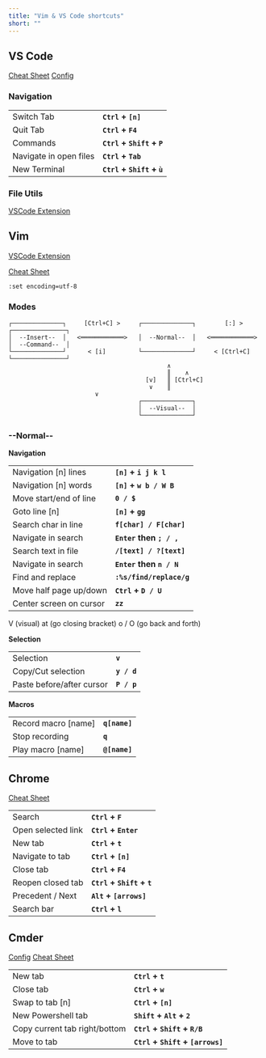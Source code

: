 ```yaml
---
title: "Vim & VS Code shortcuts"
short: ""
---
```


## VS Code

[Cheat Sheet](https://code.visualstudio.com/shortcuts/keyboard-shortcuts-windows.pdf)
[Config](https://gist.github.com/mlhoutel/70fb9e45bd030e11ae8cb048841b9078)

### Navigation

<table>
<tr>
<td>Switch Tab</td>
<td>
	<b>
	<code>Ctrl</code>
	+
	<code>[n]</code>
	</b>
</td>
</tr>
<tr>
<td>Quit Tab</td>
<td>
	<b>
	<code>Ctrl</code>
	+
	<code>F4</code>
	</b>
</td>
</tr>
<tr>
<td>Commands</td>
<td>
	<b>
	<code>Ctrl</code>
	+
	<code>Shift</code>
	+
	<code>P</code>
	</b>
</td>
</tr>
<tr>
<td>Navigate in open files</td>
<td>
	<b>
	<code>Ctrl</code>
	+
	<code>Tab</code>
	</b>
</td>
</tr>
<tr>
<td>New Terminal</td>	
<td>
	<b>
	<code>Ctrl</code>
	+
	<code>Shift</code>
	+
	<code>ù</code>
	</b>
</td>
</tr>
</table>

### File Utils 

[VSCode Extension](https://marketplace.visualstudio.com/items?itemName=sleistner.vscode-fileutils)

## Vim 

[VSCode Extension](https://marketplace.visualstudio.com/items?itemName=vscodevim.vim)

[Cheat Sheet](https://vim.rtorr.com/)

```:set encoding=utf-8```

### Modes

```
┌──────────────┐     [Ctrl+C] >     ┌──────────────┐        [:] >       ┌───────────────┐
│  --Insert--  │   <════════════>   │  --Normal--  │   <════════════>   │  --Command--  │  
└──────────────┘      < [i]         └──────────────┘     < [Ctrl+C]     └───────────────┘
                                            ∧
                                            ║    ∧
                                      [v]   ║ [Ctrl+C]
                                       ∨    ║
					    ∨
                                    ┌──────────────┐
                                    │  --Visual--  │
                                    └──────────────┘
```
### --Normal--

**Navigation**
<table>
<tr>
<td>Navigation [n] lines</td>
<td>
	<b>
	<code>[n]</code>
	+
	<code>i j k l</code>
	</b>
</td>
</tr>
<tr>
<td>Navigation [n] words</td>
<td>
	<b>
	<code>[n]</code>
	+
	<code>w b / W B</code>
	</b>
</td>
</tr>
<tr>
<td>Move start/end of line</td>
<td>
	<b>
	<code>0 / $</code>
	</b>
</td>
</tr>
<tr>
<td>Goto line [n]</td>
<td>
	<b>
	<code>[n]</code>
	+
	<code>gg</code>
	</b>
</td>
</tr>
<tr>
<td>Search char in line</td>
<td>
	<b>
	<code>f[char] / F[char]</code>
	</b>
</td>
</tr>
<tr>
<td>Navigate in search</td>
<td>
	<b>
	<code>Enter</code>
	then
	<code>; / ,</code>
	</b>
</td>
</tr>
<tr>
<td>Search text in file</td>
<td>
	<b>
	<code>/[text] / ?[text]</code>
	</b>
</td>
</tr>
<tr>
<td>Navigate in search</td>
<td>
	<b>
	<code>Enter</code>
	then
	<code>n / N</code>
	</b>
</td>
</tr>
<tr>
<td>Find and replace</td>
<td>
	<b>
	<code>:%s/find/replace/g</code>
	</b>
</td>
</tr>
<tr>
<td>Move half page up/down</td>
<td>
	<b>
	<code>Ctrl</code>
	+
	<code>D / U</code>
	</b>
</td>
</tr>
<tr>
<td>Center screen on cursor</td>
<td>
	<b>
	<code>zz</code>
	</b>
</td>
</tr>
</table>

V (visual)
at (go closing bracket)
o / O (go back and forth)



**Selection**
<table>
<tr>
<td>Selection</td>
<td>
	<b>
	<code>v</code>
	</b>
</td>
</tr>
<tr>
<td>Copy/Cut selection</td>
<td>
	<b>
	<code>y / d</code>
	</b>
</td>
</tr>
<tr>
<td>Paste before/after cursor</td>
<td>
	<b>
	<code>P / p</code>
	</b>
</td>
</tr>
</table>

**Macros**	
<table>
<tr>
<td>Record macro [name]</td>
<td>
	<b>
	<code>q[name]</code>
	</b>
</td>
</tr>
<tr>
<td>Stop recording</td>
<td>
	<b>
	<code>q</code>
	</b>
</td>
</tr>
<tr>
<td>Play macro [name]</td>
<td>
	<b>
	<code>@[name]</code>
	</b>
</td>
</tr>
</table>

## Chrome

[Cheat Sheet](https://support.google.com/chrome/answer/157179)
<table>
<tr>
<td>Search</td>
<td>
	<b>
	<code>Ctrl</code>
		+
	<code>F</code>
	</b>
</td>
</tr>
<tr>
<td>Open selected link</td>
<td>
	<b>
	<code>Ctrl</code>
		+
	<code>Enter</code>
	</b>
</td>
</tr>
<tr>
<td>New tab</td>
<td>
	<b>
	<code>Ctrl</code>
		+
	<code>t</code>
	</b>
</td>
</tr>
<tr>
<td>Navigate to tab</td>
<td>
	<b>
	<code>Ctrl</code>
		+
	<code>[n]</code>
	</b>
</td>
</tr>
<tr>
<td>Close tab</td>
<td>
	<b>
	<code>Ctrl</code>
		+
	<code>F4</code>
	</b>
</td>
</tr>
<tr>
<td>Reopen closed tab</td>
<td>
	<b>
	<code>Ctrl</code>
		+
	<code>Shift</code>
		+
	<code>t</code>
	</b>
</td>
</tr>
<tr>
<td>Precedent / Next</td>
<td>
	<b>
	<code>Alt</code>
		+
	<code>[arrows]</code>
	</b>
</td>
</tr>
<tr>
<td>Search bar</td>
<td>
	<b>
	<code>Ctrl</code>
		+
	<code>l</code>
	</b>
</td>
</tr>
</table>

## Cmder

[Config](https://gist.github.com/mlhoutel/81cdbe218ed62569ac3d183621cb9763)
[Cheat Sheet](https://cmder.net/)

<table>
<tr>
<td>New tab</td>
<td>
	<b>
	<code>Ctrl</code>
		+
	<code>t</code>
	</b>
</td>
</tr>
<tr>
<td>Close tab</td>
<td>
	<b>
	<code>Ctrl</code>
		+
	<code>w</code>
	</b>
</td>
</tr>
<tr>
<td>Swap to tab [n]</td>
<td>
	<b>
	<code>Ctrl</code>
		+
	<code>[n]</code>
	</b>
</td>
</tr>
<tr>
<td>New Powershell tab</td>
<td>
	<b>
	<code>Shift</code>
		+
	<code>Alt</code>
		+
	<code>2</code>
	</b>
</td>
</tr>
<tr>
<td>Copy current tab right/bottom</td>
<td>
	<b>
	<code>Ctrl</code>
		+
	<code>Shift</code>
		+
	<code>R/B</code>
	</b>
</td>
</tr>
<tr>
<td>Move to tab</td>
<td>
<b>
<code>Ctrl</code>
	+
<code>Shift</code>
	+
<code>[arrows]</code>
</b>
</td>
</tr>
</table>
